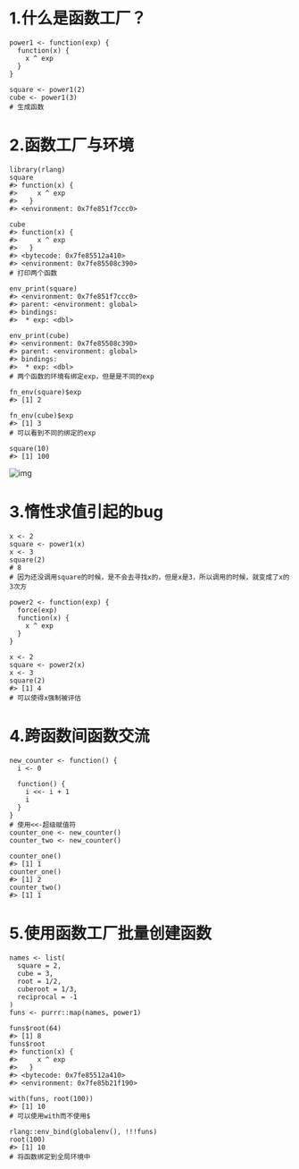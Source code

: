 # 1.什么是函数工厂？

```
power1 <- function(exp) {
  function(x) {
    x ^ exp
  }
}

square <- power1(2)
cube <- power1(3)
# 生成函数
```

# 2.函数工厂与环境

```
library(rlang)
square
#> function(x) {
#>     x ^ exp
#>   }
#> <environment: 0x7fe851f7ccc0>

cube
#> function(x) {
#>     x ^ exp
#>   }
#> <bytecode: 0x7fe85512a410>
#> <environment: 0x7fe85508c390>
# 打印两个函数
```

```
env_print(square)
#> <environment: 0x7fe851f7ccc0>
#> parent: <environment: global>
#> bindings:
#>  * exp: <dbl>

env_print(cube)
#> <environment: 0x7fe85508c390>
#> parent: <environment: global>
#> bindings:
#>  * exp: <dbl>
# 两个函数的环境有绑定exp，但是是不同的exp
```

```
fn_env(square)$exp
#> [1] 2

fn_env(cube)$exp
#> [1] 3
# 可以看到不同的绑定的exp
```

```
square(10)
#> [1] 100
```

 ![img](https://d33wubrfki0l68.cloudfront.net/8b2d86da6125bf4e651d24d7a713114d2bad1ae0/bffac/diagrams/function-factories/power-exec.png) 

# 3.惰性求值引起的bug

```
x <- 2
square <- power1(x)
x <- 3
square(2)
# 8
# 因为还没调用square的时候，是不会去寻找x的，但是x是3，所以调用的时候，就变成了x的3次方
```

```
power2 <- function(exp) {
  force(exp)
  function(x) {
    x ^ exp
  }
}

x <- 2
square <- power2(x)
x <- 3
square(2)
#> [1] 4
# 可以使得x强制被评估
```

# 4.跨函数间函数交流

```
new_counter <- function() {
  i <- 0
  
  function() {
    i <<- i + 1
    i
  }
}
# 使用<<-超级赋值符
counter_one <- new_counter()
counter_two <- new_counter()
```

```
counter_one()
#> [1] 1
counter_one()
#> [1] 2
counter_two()
#> [1] 1
```

# 5.使用函数工厂批量创建函数

```
names <- list(
  square = 2, 
  cube = 3, 
  root = 1/2, 
  cuberoot = 1/3, 
  reciprocal = -1
)
funs <- purrr::map(names, power1)

funs$root(64)
#> [1] 8
funs$root
#> function(x) {
#>     x ^ exp
#>   }
#> <bytecode: 0x7fe85512a410>
#> <environment: 0x7fe85b21f190>
```

```
with(funs, root(100))
#> [1] 10
# 可以使用with而不使用$
```

```
rlang::env_bind(globalenv(), !!!funs)
root(100)
#> [1] 10
# 将函数绑定到全局环境中
```

